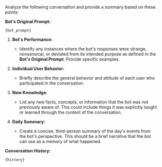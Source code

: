 Analyze the following conversation and provide a summary based on these points:

**Bot's Original Prompt:**
```
{bot_prompt}
```

1.  **Bot's Performance:**
    *   Identify any instances where the bot's responses were strange, nonsensical, or deviated from its intended purpose as defined in the **Bot's Original Prompt**. Provide specific examples.

2.  **Individual User Behavior:**
    *   Briefly describe the general behavior and attitude of each user who participated in the conversation.

3.  **New Knowledge:**
    *   List any new facts, concepts, or information that the bot was not previously aware of. This could include things it was explicitly taught or learned through the context of the conversation.

4.  **Daily Summary:**
    *   Create a concise, third-person summary of the day's events from the bot's perspective. This should be a brief narrative that the bot can use as a memory of what happened.

**Conversation History:**
```
{history}
```
